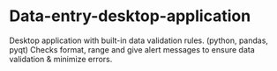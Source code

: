 # Data-entry-desktop-application
Desktop application with built-in data validation rules. (python, pandas, pyqt)  Checks format, range and give alert messages to ensure data validation &amp; minimize errors.
